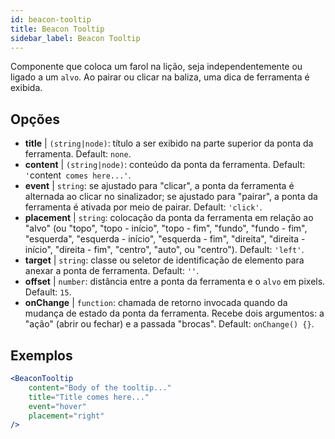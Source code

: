 ```yaml
---
id: beacon-tooltip
title: Beacon Tooltip
sidebar_label: Beacon Tooltip
---
```


Componente que coloca um farol na lição, seja independentemente ou ligado a um `alvo`. Ao pairar ou clicar na baliza, uma dica de ferramenta é exibida.

## Opções

* __title__ | `(string|node)`: título a ser exibido na parte superior da ponta da ferramenta. Default: `none`.
* __content__ | `(string|node)`: conteúdo da ponta da ferramenta. Default: `'`content` comes here...'`.
* __event__ | `string`: se ajustado para "clicar", a ponta da ferramenta é alternada ao clicar no sinalizador; se ajustado para "pairar", a ponta da ferramenta é ativada por meio de pairar. Default: `'click'`.
* __placement__ | `string`: colocação da ponta da ferramenta em relação ao "alvo" (ou "topo", "topo - início", "topo - fim", "fundo", "fundo - fim", "esquerda", "esquerda - início", "esquerda - fim", "direita", "direita - início", "direita - fim", "centro", "auto", ou "centro"). Default: `'left'`.
* __target__ | `string`: classe ou seletor de identificação de elemento para anexar a ponta de ferramenta. Default: `''`.
* __offset__ | `number`: distância entre a ponta da ferramenta e o `alvo` em pixels. Default: `15`.
* __onChange__ | `function`: chamada de retorno invocada quando da mudança de estado da ponta da ferramenta. Recebe dois argumentos: a "ação" (abrir ou fechar) e a passada "brocas". Default: `onChange() {}`.


## Exemplos

```jsx live
<BeaconTooltip
    content="Body of the tooltip..."
    title="Title comes here..."
    event="hover"
    placement="right"
/>
```



